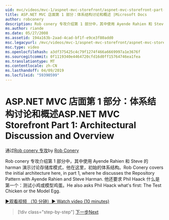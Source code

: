 ```yaml
---
uid: mvc/videos/mvc-1/aspnet-mvc-storefront/aspnet-mvc-storefront-part-1-architectural-discussion-and-overview
title: ASP.NET MVC 店面第 1 部分：体系结构讨论和概述 |Microsoft Docs
author: robconery
description: Rob conery 专攻介绍第 1 部分中，其中使用 Ayende Rahien 和 Steve 的 harman 演示讨论存储库模式，他在这里，初始的体系结构。 他还要求 Phil...
ms.author: riande
ms.date: 05/27/2008
ms.assetid: 194a163b-2aad-4cad-bf1f-e9ce3f80add0
msc.legacyurl: /mvc/videos/mvc-1/aspnet-mvc-storefront/aspnet-mvc-storefront-part-1-architectural-discussion-and-overview
msc.type: video
ms.openlocfilehash: a3df375425c4c79f1274f466a6669997a1e3676f
ms.sourcegitcommit: 0f1119340e4464720cfd16d0ff15764746ea1fea
ms.translationtype: MT
ms.contentlocale: zh-CN
ms.lasthandoff: 04/09/2019
ms.locfileid: "59390599"
---
```

# <a name="aspnet-mvc-storefront-part-1-architectural-discussion-and-overview"></a><span data-ttu-id="87cf7-104">ASP.NET MVC 店面第 1 部分：体系结构讨论和概述</span><span class="sxs-lookup"><span data-stu-id="87cf7-104">ASP.NET MVC Storefront Part 1: Architectural Discussion and Overview</span></span>

<span data-ttu-id="87cf7-105">通过[Rob conery 专攻](https://github.com/robconery)</span><span class="sxs-lookup"><span data-stu-id="87cf7-105">by [Rob Conery](https://github.com/robconery)</span></span>

<span data-ttu-id="87cf7-106">Rob conery 专攻介绍第 1 部分中，其中使用 Ayende Rahien 和 Steve 的 harman 演示讨论存储库模式，他在这里，初始的体系结构。</span><span class="sxs-lookup"><span data-stu-id="87cf7-106">Rob Conery covers the initial architecture here, in part 1, where he discusses the Repository Pattern with Ayende Rahien and Steve Harman.</span></span> <span data-ttu-id="87cf7-107">他还要求 Phil Haack 什么是第一个：测试小鸡或模型鸡蛋。</span><span class="sxs-lookup"><span data-stu-id="87cf7-107">He also asks Phil Haack what's first: The Test Chicken or the Model Egg.</span></span>

[<span data-ttu-id="87cf7-108">&#9654;观看视频 （10 分钟）</span><span class="sxs-lookup"><span data-stu-id="87cf7-108">&#9654; Watch video (10 minutes)</span></span>](https://channel9.msdn.com/Blogs/ASP-NET-Site-Videos/aspnet-mvc-storefront-part-1-architectural-discussion-and-overview)

> [!div class="step-by-step"]
> [<span data-ttu-id="87cf7-109">下一步</span><span class="sxs-lookup"><span data-stu-id="87cf7-109">Next</span></span>](aspnet-mvc-storefront-part-2-the-repository-pattern.md)
